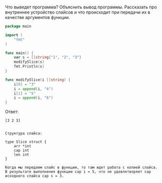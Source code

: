 Что выведет программа? Объяснить вывод программы. Рассказать про внутреннее устройство слайсов и что происходит при передачи их в качестве аргументов функции.

```go
package main

import (
	"fmt"
)

func main() {
	var s = []string{"1", "2", "3"}
	modifySlice(s)
	fmt.Println(s)
}

func modifySlice(i []string) {
	i[0] = "3"
	i = append(i, "4")
	i[1] = "5"
	i = append(i, "6")
}
```

Ответ:
```
[3 2 3]


Структура слайса:

type Slice struct {
    arr *int
    cap int
    len int
}

Когда мы передаем слайс в функции, то там идет работа с копией слайса.
В результате выполнения функции cap i = 5, что не удовлетворяет cap исходного слайса cap s = 3. 

```